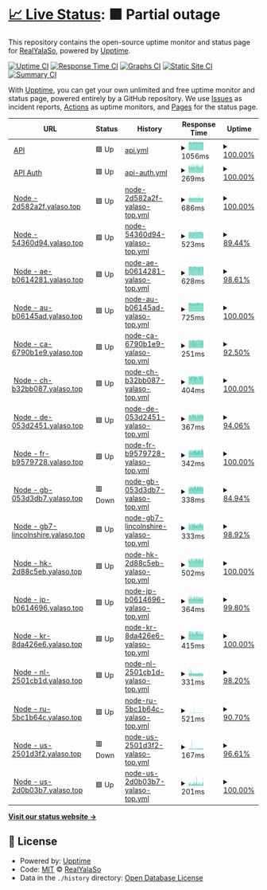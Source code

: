 # [📈 Live Status](https://status.yalaso.top): <!--live status--> **🟧 Partial outage**

This repository contains the open-source uptime monitor and status page for [RealYalaSo](https://status.yalaso.top), powered by [Upptime](https://github.com/upptime/upptime).

[![Uptime CI](https://github.com/RealYalaSo/status/workflows/Uptime%20CI/badge.svg)](https://github.com/RealYalaSo/status/actions?query=workflow%3A%22Uptime+CI%22)
[![Response Time CI](https://github.com/RealYalaSo/status/workflows/Response%20Time%20CI/badge.svg)](https://github.com/RealYalaSo/status/actions?query=workflow%3A%22Response+Time+CI%22)
[![Graphs CI](https://github.com/RealYalaSo/status/workflows/Graphs%20CI/badge.svg)](https://github.com/RealYalaSo/status/actions?query=workflow%3A%22Graphs+CI%22)
[![Static Site CI](https://github.com/RealYalaSo/status/workflows/Static%20Site%20CI/badge.svg)](https://github.com/RealYalaSo/status/actions?query=workflow%3A%22Static+Site+CI%22)
[![Summary CI](https://github.com/RealYalaSo/status/workflows/Summary%20CI/badge.svg)](https://github.com/RealYalaSo/status/actions?query=workflow%3A%22Summary+CI%22)

With [Upptime](https://upptime.js.org), you can get your own unlimited and free uptime monitor and status page, powered entirely by a GitHub repository. We use [Issues](https://github.com/RealYalaSo/status/issues) as incident reports, [Actions](https://github.com/RealYalaSo/status/actions) as uptime monitors, and [Pages](https://status.yalaso.top) for the status page.

<!--start: status pages-->
<!-- This summary is generated by Upptime (https://github.com/upptime/upptime) -->
<!-- Do not edit this manually, your changes will be overwritten -->
<!-- prettier-ignore -->
| URL | Status | History | Response Time | Uptime |
| --- | ------ | ------- | ------------- | ------ |
| <img alt="" src="https://icons.duckduckgo.com/ip3/api.yalaso.top.ico" height="13"> [API](https://api.yalaso.top/api/v1/ping) | 🟩 Up | [api.yml](https://github.com/superrr-vpn/status/commits/HEAD/history/api.yml) | <details><summary><img alt="Response time graph" src="./graphs/api/response-time-week.png" height="20"> 1056ms</summary><br><a href="https://status.yalaso.top/history/api"><img alt="Response time 1008" src="https://img.shields.io/endpoint?url=https%3A%2F%2Fraw.githubusercontent.com%2Fsuperrr-vpn%2Fstatus%2FHEAD%2Fapi%2Fapi%2Fresponse-time.json"></a><br><a href="https://status.yalaso.top/history/api"><img alt="24-hour response time 1033" src="https://img.shields.io/endpoint?url=https%3A%2F%2Fraw.githubusercontent.com%2Fsuperrr-vpn%2Fstatus%2FHEAD%2Fapi%2Fapi%2Fresponse-time-day.json"></a><br><a href="https://status.yalaso.top/history/api"><img alt="7-day response time 1056" src="https://img.shields.io/endpoint?url=https%3A%2F%2Fraw.githubusercontent.com%2Fsuperrr-vpn%2Fstatus%2FHEAD%2Fapi%2Fapi%2Fresponse-time-week.json"></a><br><a href="https://status.yalaso.top/history/api"><img alt="30-day response time 1047" src="https://img.shields.io/endpoint?url=https%3A%2F%2Fraw.githubusercontent.com%2Fsuperrr-vpn%2Fstatus%2FHEAD%2Fapi%2Fapi%2Fresponse-time-month.json"></a><br><a href="https://status.yalaso.top/history/api"><img alt="1-year response time 1008" src="https://img.shields.io/endpoint?url=https%3A%2F%2Fraw.githubusercontent.com%2Fsuperrr-vpn%2Fstatus%2FHEAD%2Fapi%2Fapi%2Fresponse-time-year.json"></a></details> | <details><summary><a href="https://status.yalaso.top/history/api">100.00%</a></summary><a href="https://status.yalaso.top/history/api"><img alt="All-time uptime 99.97%" src="https://img.shields.io/endpoint?url=https%3A%2F%2Fraw.githubusercontent.com%2Fsuperrr-vpn%2Fstatus%2FHEAD%2Fapi%2Fapi%2Fuptime.json"></a><br><a href="https://status.yalaso.top/history/api"><img alt="24-hour uptime 100.00%" src="https://img.shields.io/endpoint?url=https%3A%2F%2Fraw.githubusercontent.com%2Fsuperrr-vpn%2Fstatus%2FHEAD%2Fapi%2Fapi%2Fuptime-day.json"></a><br><a href="https://status.yalaso.top/history/api"><img alt="7-day uptime 100.00%" src="https://img.shields.io/endpoint?url=https%3A%2F%2Fraw.githubusercontent.com%2Fsuperrr-vpn%2Fstatus%2FHEAD%2Fapi%2Fapi%2Fuptime-week.json"></a><br><a href="https://status.yalaso.top/history/api"><img alt="30-day uptime 100.00%" src="https://img.shields.io/endpoint?url=https%3A%2F%2Fraw.githubusercontent.com%2Fsuperrr-vpn%2Fstatus%2FHEAD%2Fapi%2Fapi%2Fuptime-month.json"></a><br><a href="https://status.yalaso.top/history/api"><img alt="1-year uptime 99.97%" src="https://img.shields.io/endpoint?url=https%3A%2F%2Fraw.githubusercontent.com%2Fsuperrr-vpn%2Fstatus%2FHEAD%2Fapi%2Fapi%2Fuptime-year.json"></a></details>
| <img alt="" src="https://icons.duckduckgo.com/ip3/api.yalaso.top.ico" height="13"> [API Auth](https://api.yalaso.top/api/v1/host/auth) | 🟩 Up | [api-auth.yml](https://github.com/superrr-vpn/status/commits/HEAD/history/api-auth.yml) | <details><summary><img alt="Response time graph" src="./graphs/api-auth/response-time-week.png" height="20"> 269ms</summary><br><a href="https://status.yalaso.top/history/api-auth"><img alt="Response time 273" src="https://img.shields.io/endpoint?url=https%3A%2F%2Fraw.githubusercontent.com%2Fsuperrr-vpn%2Fstatus%2FHEAD%2Fapi%2Fapi-auth%2Fresponse-time.json"></a><br><a href="https://status.yalaso.top/history/api-auth"><img alt="24-hour response time 291" src="https://img.shields.io/endpoint?url=https%3A%2F%2Fraw.githubusercontent.com%2Fsuperrr-vpn%2Fstatus%2FHEAD%2Fapi%2Fapi-auth%2Fresponse-time-day.json"></a><br><a href="https://status.yalaso.top/history/api-auth"><img alt="7-day response time 269" src="https://img.shields.io/endpoint?url=https%3A%2F%2Fraw.githubusercontent.com%2Fsuperrr-vpn%2Fstatus%2FHEAD%2Fapi%2Fapi-auth%2Fresponse-time-week.json"></a><br><a href="https://status.yalaso.top/history/api-auth"><img alt="30-day response time 273" src="https://img.shields.io/endpoint?url=https%3A%2F%2Fraw.githubusercontent.com%2Fsuperrr-vpn%2Fstatus%2FHEAD%2Fapi%2Fapi-auth%2Fresponse-time-month.json"></a><br><a href="https://status.yalaso.top/history/api-auth"><img alt="1-year response time 273" src="https://img.shields.io/endpoint?url=https%3A%2F%2Fraw.githubusercontent.com%2Fsuperrr-vpn%2Fstatus%2FHEAD%2Fapi%2Fapi-auth%2Fresponse-time-year.json"></a></details> | <details><summary><a href="https://status.yalaso.top/history/api-auth">100.00%</a></summary><a href="https://status.yalaso.top/history/api-auth"><img alt="All-time uptime 100.00%" src="https://img.shields.io/endpoint?url=https%3A%2F%2Fraw.githubusercontent.com%2Fsuperrr-vpn%2Fstatus%2FHEAD%2Fapi%2Fapi-auth%2Fuptime.json"></a><br><a href="https://status.yalaso.top/history/api-auth"><img alt="24-hour uptime 100.00%" src="https://img.shields.io/endpoint?url=https%3A%2F%2Fraw.githubusercontent.com%2Fsuperrr-vpn%2Fstatus%2FHEAD%2Fapi%2Fapi-auth%2Fuptime-day.json"></a><br><a href="https://status.yalaso.top/history/api-auth"><img alt="7-day uptime 100.00%" src="https://img.shields.io/endpoint?url=https%3A%2F%2Fraw.githubusercontent.com%2Fsuperrr-vpn%2Fstatus%2FHEAD%2Fapi%2Fapi-auth%2Fuptime-week.json"></a><br><a href="https://status.yalaso.top/history/api-auth"><img alt="30-day uptime 100.00%" src="https://img.shields.io/endpoint?url=https%3A%2F%2Fraw.githubusercontent.com%2Fsuperrr-vpn%2Fstatus%2FHEAD%2Fapi%2Fapi-auth%2Fuptime-month.json"></a><br><a href="https://status.yalaso.top/history/api-auth"><img alt="1-year uptime 100.00%" src="https://img.shields.io/endpoint?url=https%3A%2F%2Fraw.githubusercontent.com%2Fsuperrr-vpn%2Fstatus%2FHEAD%2Fapi%2Fapi-auth%2Fuptime-year.json"></a></details>
| <img alt="" src="https://icons.duckduckgo.com/ip3/2d582a2f.yalaso.top.ico" height="13"> [Node - 2d582a2f.yalaso.top](http://2d582a2f.yalaso.top/api/v1/ping) | 🟩 Up | [node-2d582a2f-yalaso-top.yml](https://github.com/superrr-vpn/status/commits/HEAD/history/node-2d582a2f-yalaso-top.yml) | <details><summary><img alt="Response time graph" src="./graphs/node-2d582a2f-yalaso-top/response-time-week.png" height="20"> 686ms</summary><br><a href="https://status.yalaso.top/history/node-2d582a2f-yalaso-top"><img alt="Response time 563" src="https://img.shields.io/endpoint?url=https%3A%2F%2Fraw.githubusercontent.com%2Fsuperrr-vpn%2Fstatus%2FHEAD%2Fapi%2Fnode-2d582a2f-yalaso-top%2Fresponse-time.json"></a><br><a href="https://status.yalaso.top/history/node-2d582a2f-yalaso-top"><img alt="24-hour response time 658" src="https://img.shields.io/endpoint?url=https%3A%2F%2Fraw.githubusercontent.com%2Fsuperrr-vpn%2Fstatus%2FHEAD%2Fapi%2Fnode-2d582a2f-yalaso-top%2Fresponse-time-day.json"></a><br><a href="https://status.yalaso.top/history/node-2d582a2f-yalaso-top"><img alt="7-day response time 686" src="https://img.shields.io/endpoint?url=https%3A%2F%2Fraw.githubusercontent.com%2Fsuperrr-vpn%2Fstatus%2FHEAD%2Fapi%2Fnode-2d582a2f-yalaso-top%2Fresponse-time-week.json"></a><br><a href="https://status.yalaso.top/history/node-2d582a2f-yalaso-top"><img alt="30-day response time 631" src="https://img.shields.io/endpoint?url=https%3A%2F%2Fraw.githubusercontent.com%2Fsuperrr-vpn%2Fstatus%2FHEAD%2Fapi%2Fnode-2d582a2f-yalaso-top%2Fresponse-time-month.json"></a><br><a href="https://status.yalaso.top/history/node-2d582a2f-yalaso-top"><img alt="1-year response time 563" src="https://img.shields.io/endpoint?url=https%3A%2F%2Fraw.githubusercontent.com%2Fsuperrr-vpn%2Fstatus%2FHEAD%2Fapi%2Fnode-2d582a2f-yalaso-top%2Fresponse-time-year.json"></a></details> | <details><summary><a href="https://status.yalaso.top/history/node-2d582a2f-yalaso-top">100.00%</a></summary><a href="https://status.yalaso.top/history/node-2d582a2f-yalaso-top"><img alt="All-time uptime 98.98%" src="https://img.shields.io/endpoint?url=https%3A%2F%2Fraw.githubusercontent.com%2Fsuperrr-vpn%2Fstatus%2FHEAD%2Fapi%2Fnode-2d582a2f-yalaso-top%2Fuptime.json"></a><br><a href="https://status.yalaso.top/history/node-2d582a2f-yalaso-top"><img alt="24-hour uptime 100.00%" src="https://img.shields.io/endpoint?url=https%3A%2F%2Fraw.githubusercontent.com%2Fsuperrr-vpn%2Fstatus%2FHEAD%2Fapi%2Fnode-2d582a2f-yalaso-top%2Fuptime-day.json"></a><br><a href="https://status.yalaso.top/history/node-2d582a2f-yalaso-top"><img alt="7-day uptime 100.00%" src="https://img.shields.io/endpoint?url=https%3A%2F%2Fraw.githubusercontent.com%2Fsuperrr-vpn%2Fstatus%2FHEAD%2Fapi%2Fnode-2d582a2f-yalaso-top%2Fuptime-week.json"></a><br><a href="https://status.yalaso.top/history/node-2d582a2f-yalaso-top"><img alt="30-day uptime 100.00%" src="https://img.shields.io/endpoint?url=https%3A%2F%2Fraw.githubusercontent.com%2Fsuperrr-vpn%2Fstatus%2FHEAD%2Fapi%2Fnode-2d582a2f-yalaso-top%2Fuptime-month.json"></a><br><a href="https://status.yalaso.top/history/node-2d582a2f-yalaso-top"><img alt="1-year uptime 98.98%" src="https://img.shields.io/endpoint?url=https%3A%2F%2Fraw.githubusercontent.com%2Fsuperrr-vpn%2Fstatus%2FHEAD%2Fapi%2Fnode-2d582a2f-yalaso-top%2Fuptime-year.json"></a></details>
| <img alt="" src="https://icons.duckduckgo.com/ip3/54360d94.yalaso.top.ico" height="13"> [Node - 54360d94.yalaso.top](http://54360d94.yalaso.top/api/v1/ping) | 🟩 Up | [node-54360d94-yalaso-top.yml](https://github.com/superrr-vpn/status/commits/HEAD/history/node-54360d94-yalaso-top.yml) | <details><summary><img alt="Response time graph" src="./graphs/node-54360d94-yalaso-top/response-time-week.png" height="20"> 523ms</summary><br><a href="https://status.yalaso.top/history/node-54360d94-yalaso-top"><img alt="Response time 477" src="https://img.shields.io/endpoint?url=https%3A%2F%2Fraw.githubusercontent.com%2Fsuperrr-vpn%2Fstatus%2FHEAD%2Fapi%2Fnode-54360d94-yalaso-top%2Fresponse-time.json"></a><br><a href="https://status.yalaso.top/history/node-54360d94-yalaso-top"><img alt="24-hour response time 511" src="https://img.shields.io/endpoint?url=https%3A%2F%2Fraw.githubusercontent.com%2Fsuperrr-vpn%2Fstatus%2FHEAD%2Fapi%2Fnode-54360d94-yalaso-top%2Fresponse-time-day.json"></a><br><a href="https://status.yalaso.top/history/node-54360d94-yalaso-top"><img alt="7-day response time 523" src="https://img.shields.io/endpoint?url=https%3A%2F%2Fraw.githubusercontent.com%2Fsuperrr-vpn%2Fstatus%2FHEAD%2Fapi%2Fnode-54360d94-yalaso-top%2Fresponse-time-week.json"></a><br><a href="https://status.yalaso.top/history/node-54360d94-yalaso-top"><img alt="30-day response time 515" src="https://img.shields.io/endpoint?url=https%3A%2F%2Fraw.githubusercontent.com%2Fsuperrr-vpn%2Fstatus%2FHEAD%2Fapi%2Fnode-54360d94-yalaso-top%2Fresponse-time-month.json"></a><br><a href="https://status.yalaso.top/history/node-54360d94-yalaso-top"><img alt="1-year response time 477" src="https://img.shields.io/endpoint?url=https%3A%2F%2Fraw.githubusercontent.com%2Fsuperrr-vpn%2Fstatus%2FHEAD%2Fapi%2Fnode-54360d94-yalaso-top%2Fresponse-time-year.json"></a></details> | <details><summary><a href="https://status.yalaso.top/history/node-54360d94-yalaso-top">89.44%</a></summary><a href="https://status.yalaso.top/history/node-54360d94-yalaso-top"><img alt="All-time uptime 94.49%" src="https://img.shields.io/endpoint?url=https%3A%2F%2Fraw.githubusercontent.com%2Fsuperrr-vpn%2Fstatus%2FHEAD%2Fapi%2Fnode-54360d94-yalaso-top%2Fuptime.json"></a><br><a href="https://status.yalaso.top/history/node-54360d94-yalaso-top"><img alt="24-hour uptime 100.00%" src="https://img.shields.io/endpoint?url=https%3A%2F%2Fraw.githubusercontent.com%2Fsuperrr-vpn%2Fstatus%2FHEAD%2Fapi%2Fnode-54360d94-yalaso-top%2Fuptime-day.json"></a><br><a href="https://status.yalaso.top/history/node-54360d94-yalaso-top"><img alt="7-day uptime 89.44%" src="https://img.shields.io/endpoint?url=https%3A%2F%2Fraw.githubusercontent.com%2Fsuperrr-vpn%2Fstatus%2FHEAD%2Fapi%2Fnode-54360d94-yalaso-top%2Fuptime-week.json"></a><br><a href="https://status.yalaso.top/history/node-54360d94-yalaso-top"><img alt="30-day uptime 95.76%" src="https://img.shields.io/endpoint?url=https%3A%2F%2Fraw.githubusercontent.com%2Fsuperrr-vpn%2Fstatus%2FHEAD%2Fapi%2Fnode-54360d94-yalaso-top%2Fuptime-month.json"></a><br><a href="https://status.yalaso.top/history/node-54360d94-yalaso-top"><img alt="1-year uptime 94.49%" src="https://img.shields.io/endpoint?url=https%3A%2F%2Fraw.githubusercontent.com%2Fsuperrr-vpn%2Fstatus%2FHEAD%2Fapi%2Fnode-54360d94-yalaso-top%2Fuptime-year.json"></a></details>
| <img alt="" src="https://icons.duckduckgo.com/ip3/ae-b0614281.yalaso.top.ico" height="13"> [Node - ae-b0614281.yalaso.top](http://ae-b0614281.yalaso.top/api/v1/ping) | 🟩 Up | [node-ae-b0614281-yalaso-top.yml](https://github.com/superrr-vpn/status/commits/HEAD/history/node-ae-b0614281-yalaso-top.yml) | <details><summary><img alt="Response time graph" src="./graphs/node-ae-b0614281-yalaso-top/response-time-week.png" height="20"> 628ms</summary><br><a href="https://status.yalaso.top/history/node-ae-b0614281-yalaso-top"><img alt="Response time 554" src="https://img.shields.io/endpoint?url=https%3A%2F%2Fraw.githubusercontent.com%2Fsuperrr-vpn%2Fstatus%2FHEAD%2Fapi%2Fnode-ae-b0614281-yalaso-top%2Fresponse-time.json"></a><br><a href="https://status.yalaso.top/history/node-ae-b0614281-yalaso-top"><img alt="24-hour response time 625" src="https://img.shields.io/endpoint?url=https%3A%2F%2Fraw.githubusercontent.com%2Fsuperrr-vpn%2Fstatus%2FHEAD%2Fapi%2Fnode-ae-b0614281-yalaso-top%2Fresponse-time-day.json"></a><br><a href="https://status.yalaso.top/history/node-ae-b0614281-yalaso-top"><img alt="7-day response time 628" src="https://img.shields.io/endpoint?url=https%3A%2F%2Fraw.githubusercontent.com%2Fsuperrr-vpn%2Fstatus%2FHEAD%2Fapi%2Fnode-ae-b0614281-yalaso-top%2Fresponse-time-week.json"></a><br><a href="https://status.yalaso.top/history/node-ae-b0614281-yalaso-top"><img alt="30-day response time 567" src="https://img.shields.io/endpoint?url=https%3A%2F%2Fraw.githubusercontent.com%2Fsuperrr-vpn%2Fstatus%2FHEAD%2Fapi%2Fnode-ae-b0614281-yalaso-top%2Fresponse-time-month.json"></a><br><a href="https://status.yalaso.top/history/node-ae-b0614281-yalaso-top"><img alt="1-year response time 554" src="https://img.shields.io/endpoint?url=https%3A%2F%2Fraw.githubusercontent.com%2Fsuperrr-vpn%2Fstatus%2FHEAD%2Fapi%2Fnode-ae-b0614281-yalaso-top%2Fresponse-time-year.json"></a></details> | <details><summary><a href="https://status.yalaso.top/history/node-ae-b0614281-yalaso-top">98.61%</a></summary><a href="https://status.yalaso.top/history/node-ae-b0614281-yalaso-top"><img alt="All-time uptime 98.79%" src="https://img.shields.io/endpoint?url=https%3A%2F%2Fraw.githubusercontent.com%2Fsuperrr-vpn%2Fstatus%2FHEAD%2Fapi%2Fnode-ae-b0614281-yalaso-top%2Fuptime.json"></a><br><a href="https://status.yalaso.top/history/node-ae-b0614281-yalaso-top"><img alt="24-hour uptime 96.70%" src="https://img.shields.io/endpoint?url=https%3A%2F%2Fraw.githubusercontent.com%2Fsuperrr-vpn%2Fstatus%2FHEAD%2Fapi%2Fnode-ae-b0614281-yalaso-top%2Fuptime-day.json"></a><br><a href="https://status.yalaso.top/history/node-ae-b0614281-yalaso-top"><img alt="7-day uptime 98.61%" src="https://img.shields.io/endpoint?url=https%3A%2F%2Fraw.githubusercontent.com%2Fsuperrr-vpn%2Fstatus%2FHEAD%2Fapi%2Fnode-ae-b0614281-yalaso-top%2Fuptime-week.json"></a><br><a href="https://status.yalaso.top/history/node-ae-b0614281-yalaso-top"><img alt="30-day uptime 98.26%" src="https://img.shields.io/endpoint?url=https%3A%2F%2Fraw.githubusercontent.com%2Fsuperrr-vpn%2Fstatus%2FHEAD%2Fapi%2Fnode-ae-b0614281-yalaso-top%2Fuptime-month.json"></a><br><a href="https://status.yalaso.top/history/node-ae-b0614281-yalaso-top"><img alt="1-year uptime 98.79%" src="https://img.shields.io/endpoint?url=https%3A%2F%2Fraw.githubusercontent.com%2Fsuperrr-vpn%2Fstatus%2FHEAD%2Fapi%2Fnode-ae-b0614281-yalaso-top%2Fuptime-year.json"></a></details>
| <img alt="" src="https://icons.duckduckgo.com/ip3/au-b06145ad.yalaso.top.ico" height="13"> [Node - au-b06145ad.yalaso.top](http://au-b06145ad.yalaso.top/api/v1/ping) | 🟩 Up | [node-au-b06145ad-yalaso-top.yml](https://github.com/superrr-vpn/status/commits/HEAD/history/node-au-b06145ad-yalaso-top.yml) | <details><summary><img alt="Response time graph" src="./graphs/node-au-b06145ad-yalaso-top/response-time-week.png" height="20"> 725ms</summary><br><a href="https://status.yalaso.top/history/node-au-b06145ad-yalaso-top"><img alt="Response time 647" src="https://img.shields.io/endpoint?url=https%3A%2F%2Fraw.githubusercontent.com%2Fsuperrr-vpn%2Fstatus%2FHEAD%2Fapi%2Fnode-au-b06145ad-yalaso-top%2Fresponse-time.json"></a><br><a href="https://status.yalaso.top/history/node-au-b06145ad-yalaso-top"><img alt="24-hour response time 726" src="https://img.shields.io/endpoint?url=https%3A%2F%2Fraw.githubusercontent.com%2Fsuperrr-vpn%2Fstatus%2FHEAD%2Fapi%2Fnode-au-b06145ad-yalaso-top%2Fresponse-time-day.json"></a><br><a href="https://status.yalaso.top/history/node-au-b06145ad-yalaso-top"><img alt="7-day response time 725" src="https://img.shields.io/endpoint?url=https%3A%2F%2Fraw.githubusercontent.com%2Fsuperrr-vpn%2Fstatus%2FHEAD%2Fapi%2Fnode-au-b06145ad-yalaso-top%2Fresponse-time-week.json"></a><br><a href="https://status.yalaso.top/history/node-au-b06145ad-yalaso-top"><img alt="30-day response time 686" src="https://img.shields.io/endpoint?url=https%3A%2F%2Fraw.githubusercontent.com%2Fsuperrr-vpn%2Fstatus%2FHEAD%2Fapi%2Fnode-au-b06145ad-yalaso-top%2Fresponse-time-month.json"></a><br><a href="https://status.yalaso.top/history/node-au-b06145ad-yalaso-top"><img alt="1-year response time 647" src="https://img.shields.io/endpoint?url=https%3A%2F%2Fraw.githubusercontent.com%2Fsuperrr-vpn%2Fstatus%2FHEAD%2Fapi%2Fnode-au-b06145ad-yalaso-top%2Fresponse-time-year.json"></a></details> | <details><summary><a href="https://status.yalaso.top/history/node-au-b06145ad-yalaso-top">100.00%</a></summary><a href="https://status.yalaso.top/history/node-au-b06145ad-yalaso-top"><img alt="All-time uptime 99.60%" src="https://img.shields.io/endpoint?url=https%3A%2F%2Fraw.githubusercontent.com%2Fsuperrr-vpn%2Fstatus%2FHEAD%2Fapi%2Fnode-au-b06145ad-yalaso-top%2Fuptime.json"></a><br><a href="https://status.yalaso.top/history/node-au-b06145ad-yalaso-top"><img alt="24-hour uptime 100.00%" src="https://img.shields.io/endpoint?url=https%3A%2F%2Fraw.githubusercontent.com%2Fsuperrr-vpn%2Fstatus%2FHEAD%2Fapi%2Fnode-au-b06145ad-yalaso-top%2Fuptime-day.json"></a><br><a href="https://status.yalaso.top/history/node-au-b06145ad-yalaso-top"><img alt="7-day uptime 100.00%" src="https://img.shields.io/endpoint?url=https%3A%2F%2Fraw.githubusercontent.com%2Fsuperrr-vpn%2Fstatus%2FHEAD%2Fapi%2Fnode-au-b06145ad-yalaso-top%2Fuptime-week.json"></a><br><a href="https://status.yalaso.top/history/node-au-b06145ad-yalaso-top"><img alt="30-day uptime 100.00%" src="https://img.shields.io/endpoint?url=https%3A%2F%2Fraw.githubusercontent.com%2Fsuperrr-vpn%2Fstatus%2FHEAD%2Fapi%2Fnode-au-b06145ad-yalaso-top%2Fuptime-month.json"></a><br><a href="https://status.yalaso.top/history/node-au-b06145ad-yalaso-top"><img alt="1-year uptime 99.60%" src="https://img.shields.io/endpoint?url=https%3A%2F%2Fraw.githubusercontent.com%2Fsuperrr-vpn%2Fstatus%2FHEAD%2Fapi%2Fnode-au-b06145ad-yalaso-top%2Fuptime-year.json"></a></details>
| <img alt="" src="https://icons.duckduckgo.com/ip3/ca-6790b1e9.yalaso.top.ico" height="13"> [Node - ca-6790b1e9.yalaso.top](http://ca-6790b1e9.yalaso.top/api/v1/ping) | 🟩 Up | [node-ca-6790b1e9-yalaso-top.yml](https://github.com/superrr-vpn/status/commits/HEAD/history/node-ca-6790b1e9-yalaso-top.yml) | <details><summary><img alt="Response time graph" src="./graphs/node-ca-6790b1e9-yalaso-top/response-time-week.png" height="20"> 251ms</summary><br><a href="https://status.yalaso.top/history/node-ca-6790b1e9-yalaso-top"><img alt="Response time 194" src="https://img.shields.io/endpoint?url=https%3A%2F%2Fraw.githubusercontent.com%2Fsuperrr-vpn%2Fstatus%2FHEAD%2Fapi%2Fnode-ca-6790b1e9-yalaso-top%2Fresponse-time.json"></a><br><a href="https://status.yalaso.top/history/node-ca-6790b1e9-yalaso-top"><img alt="24-hour response time 240" src="https://img.shields.io/endpoint?url=https%3A%2F%2Fraw.githubusercontent.com%2Fsuperrr-vpn%2Fstatus%2FHEAD%2Fapi%2Fnode-ca-6790b1e9-yalaso-top%2Fresponse-time-day.json"></a><br><a href="https://status.yalaso.top/history/node-ca-6790b1e9-yalaso-top"><img alt="7-day response time 251" src="https://img.shields.io/endpoint?url=https%3A%2F%2Fraw.githubusercontent.com%2Fsuperrr-vpn%2Fstatus%2FHEAD%2Fapi%2Fnode-ca-6790b1e9-yalaso-top%2Fresponse-time-week.json"></a><br><a href="https://status.yalaso.top/history/node-ca-6790b1e9-yalaso-top"><img alt="30-day response time 206" src="https://img.shields.io/endpoint?url=https%3A%2F%2Fraw.githubusercontent.com%2Fsuperrr-vpn%2Fstatus%2FHEAD%2Fapi%2Fnode-ca-6790b1e9-yalaso-top%2Fresponse-time-month.json"></a><br><a href="https://status.yalaso.top/history/node-ca-6790b1e9-yalaso-top"><img alt="1-year response time 194" src="https://img.shields.io/endpoint?url=https%3A%2F%2Fraw.githubusercontent.com%2Fsuperrr-vpn%2Fstatus%2FHEAD%2Fapi%2Fnode-ca-6790b1e9-yalaso-top%2Fresponse-time-year.json"></a></details> | <details><summary><a href="https://status.yalaso.top/history/node-ca-6790b1e9-yalaso-top">92.50%</a></summary><a href="https://status.yalaso.top/history/node-ca-6790b1e9-yalaso-top"><img alt="All-time uptime 95.96%" src="https://img.shields.io/endpoint?url=https%3A%2F%2Fraw.githubusercontent.com%2Fsuperrr-vpn%2Fstatus%2FHEAD%2Fapi%2Fnode-ca-6790b1e9-yalaso-top%2Fuptime.json"></a><br><a href="https://status.yalaso.top/history/node-ca-6790b1e9-yalaso-top"><img alt="24-hour uptime 86.65%" src="https://img.shields.io/endpoint?url=https%3A%2F%2Fraw.githubusercontent.com%2Fsuperrr-vpn%2Fstatus%2FHEAD%2Fapi%2Fnode-ca-6790b1e9-yalaso-top%2Fuptime-day.json"></a><br><a href="https://status.yalaso.top/history/node-ca-6790b1e9-yalaso-top"><img alt="7-day uptime 92.50%" src="https://img.shields.io/endpoint?url=https%3A%2F%2Fraw.githubusercontent.com%2Fsuperrr-vpn%2Fstatus%2FHEAD%2Fapi%2Fnode-ca-6790b1e9-yalaso-top%2Fuptime-week.json"></a><br><a href="https://status.yalaso.top/history/node-ca-6790b1e9-yalaso-top"><img alt="30-day uptime 95.47%" src="https://img.shields.io/endpoint?url=https%3A%2F%2Fraw.githubusercontent.com%2Fsuperrr-vpn%2Fstatus%2FHEAD%2Fapi%2Fnode-ca-6790b1e9-yalaso-top%2Fuptime-month.json"></a><br><a href="https://status.yalaso.top/history/node-ca-6790b1e9-yalaso-top"><img alt="1-year uptime 95.96%" src="https://img.shields.io/endpoint?url=https%3A%2F%2Fraw.githubusercontent.com%2Fsuperrr-vpn%2Fstatus%2FHEAD%2Fapi%2Fnode-ca-6790b1e9-yalaso-top%2Fuptime-year.json"></a></details>
| <img alt="" src="https://icons.duckduckgo.com/ip3/ch-b32bb087.yalaso.top.ico" height="13"> [Node - ch-b32bb087.yalaso.top](http://ch-b32bb087.yalaso.top/api/v1/ping) | 🟩 Up | [node-ch-b32bb087-yalaso-top.yml](https://github.com/superrr-vpn/status/commits/HEAD/history/node-ch-b32bb087-yalaso-top.yml) | <details><summary><img alt="Response time graph" src="./graphs/node-ch-b32bb087-yalaso-top/response-time-week.png" height="20"> 404ms</summary><br><a href="https://status.yalaso.top/history/node-ch-b32bb087-yalaso-top"><img alt="Response time 404" src="https://img.shields.io/endpoint?url=https%3A%2F%2Fraw.githubusercontent.com%2Fsuperrr-vpn%2Fstatus%2FHEAD%2Fapi%2Fnode-ch-b32bb087-yalaso-top%2Fresponse-time.json"></a><br><a href="https://status.yalaso.top/history/node-ch-b32bb087-yalaso-top"><img alt="24-hour response time 391" src="https://img.shields.io/endpoint?url=https%3A%2F%2Fraw.githubusercontent.com%2Fsuperrr-vpn%2Fstatus%2FHEAD%2Fapi%2Fnode-ch-b32bb087-yalaso-top%2Fresponse-time-day.json"></a><br><a href="https://status.yalaso.top/history/node-ch-b32bb087-yalaso-top"><img alt="7-day response time 404" src="https://img.shields.io/endpoint?url=https%3A%2F%2Fraw.githubusercontent.com%2Fsuperrr-vpn%2Fstatus%2FHEAD%2Fapi%2Fnode-ch-b32bb087-yalaso-top%2Fresponse-time-week.json"></a><br><a href="https://status.yalaso.top/history/node-ch-b32bb087-yalaso-top"><img alt="30-day response time 404" src="https://img.shields.io/endpoint?url=https%3A%2F%2Fraw.githubusercontent.com%2Fsuperrr-vpn%2Fstatus%2FHEAD%2Fapi%2Fnode-ch-b32bb087-yalaso-top%2Fresponse-time-month.json"></a><br><a href="https://status.yalaso.top/history/node-ch-b32bb087-yalaso-top"><img alt="1-year response time 404" src="https://img.shields.io/endpoint?url=https%3A%2F%2Fraw.githubusercontent.com%2Fsuperrr-vpn%2Fstatus%2FHEAD%2Fapi%2Fnode-ch-b32bb087-yalaso-top%2Fresponse-time-year.json"></a></details> | <details><summary><a href="https://status.yalaso.top/history/node-ch-b32bb087-yalaso-top">100.00%</a></summary><a href="https://status.yalaso.top/history/node-ch-b32bb087-yalaso-top"><img alt="All-time uptime 100.00%" src="https://img.shields.io/endpoint?url=https%3A%2F%2Fraw.githubusercontent.com%2Fsuperrr-vpn%2Fstatus%2FHEAD%2Fapi%2Fnode-ch-b32bb087-yalaso-top%2Fuptime.json"></a><br><a href="https://status.yalaso.top/history/node-ch-b32bb087-yalaso-top"><img alt="24-hour uptime 100.00%" src="https://img.shields.io/endpoint?url=https%3A%2F%2Fraw.githubusercontent.com%2Fsuperrr-vpn%2Fstatus%2FHEAD%2Fapi%2Fnode-ch-b32bb087-yalaso-top%2Fuptime-day.json"></a><br><a href="https://status.yalaso.top/history/node-ch-b32bb087-yalaso-top"><img alt="7-day uptime 100.00%" src="https://img.shields.io/endpoint?url=https%3A%2F%2Fraw.githubusercontent.com%2Fsuperrr-vpn%2Fstatus%2FHEAD%2Fapi%2Fnode-ch-b32bb087-yalaso-top%2Fuptime-week.json"></a><br><a href="https://status.yalaso.top/history/node-ch-b32bb087-yalaso-top"><img alt="30-day uptime 100.00%" src="https://img.shields.io/endpoint?url=https%3A%2F%2Fraw.githubusercontent.com%2Fsuperrr-vpn%2Fstatus%2FHEAD%2Fapi%2Fnode-ch-b32bb087-yalaso-top%2Fuptime-month.json"></a><br><a href="https://status.yalaso.top/history/node-ch-b32bb087-yalaso-top"><img alt="1-year uptime 100.00%" src="https://img.shields.io/endpoint?url=https%3A%2F%2Fraw.githubusercontent.com%2Fsuperrr-vpn%2Fstatus%2FHEAD%2Fapi%2Fnode-ch-b32bb087-yalaso-top%2Fuptime-year.json"></a></details>
| <img alt="" src="https://icons.duckduckgo.com/ip3/de-053d2451.yalaso.top.ico" height="13"> [Node - de-053d2451.yalaso.top](http://de-053d2451.yalaso.top/api/v1/ping) | 🟩 Up | [node-de-053d2451-yalaso-top.yml](https://github.com/superrr-vpn/status/commits/HEAD/history/node-de-053d2451-yalaso-top.yml) | <details><summary><img alt="Response time graph" src="./graphs/node-de-053d2451-yalaso-top/response-time-week.png" height="20"> 367ms</summary><br><a href="https://status.yalaso.top/history/node-de-053d2451-yalaso-top"><img alt="Response time 318" src="https://img.shields.io/endpoint?url=https%3A%2F%2Fraw.githubusercontent.com%2Fsuperrr-vpn%2Fstatus%2FHEAD%2Fapi%2Fnode-de-053d2451-yalaso-top%2Fresponse-time.json"></a><br><a href="https://status.yalaso.top/history/node-de-053d2451-yalaso-top"><img alt="24-hour response time 352" src="https://img.shields.io/endpoint?url=https%3A%2F%2Fraw.githubusercontent.com%2Fsuperrr-vpn%2Fstatus%2FHEAD%2Fapi%2Fnode-de-053d2451-yalaso-top%2Fresponse-time-day.json"></a><br><a href="https://status.yalaso.top/history/node-de-053d2451-yalaso-top"><img alt="7-day response time 367" src="https://img.shields.io/endpoint?url=https%3A%2F%2Fraw.githubusercontent.com%2Fsuperrr-vpn%2Fstatus%2FHEAD%2Fapi%2Fnode-de-053d2451-yalaso-top%2Fresponse-time-week.json"></a><br><a href="https://status.yalaso.top/history/node-de-053d2451-yalaso-top"><img alt="30-day response time 327" src="https://img.shields.io/endpoint?url=https%3A%2F%2Fraw.githubusercontent.com%2Fsuperrr-vpn%2Fstatus%2FHEAD%2Fapi%2Fnode-de-053d2451-yalaso-top%2Fresponse-time-month.json"></a><br><a href="https://status.yalaso.top/history/node-de-053d2451-yalaso-top"><img alt="1-year response time 318" src="https://img.shields.io/endpoint?url=https%3A%2F%2Fraw.githubusercontent.com%2Fsuperrr-vpn%2Fstatus%2FHEAD%2Fapi%2Fnode-de-053d2451-yalaso-top%2Fresponse-time-year.json"></a></details> | <details><summary><a href="https://status.yalaso.top/history/node-de-053d2451-yalaso-top">94.06%</a></summary><a href="https://status.yalaso.top/history/node-de-053d2451-yalaso-top"><img alt="All-time uptime 94.06%" src="https://img.shields.io/endpoint?url=https%3A%2F%2Fraw.githubusercontent.com%2Fsuperrr-vpn%2Fstatus%2FHEAD%2Fapi%2Fnode-de-053d2451-yalaso-top%2Fuptime.json"></a><br><a href="https://status.yalaso.top/history/node-de-053d2451-yalaso-top"><img alt="24-hour uptime 98.03%" src="https://img.shields.io/endpoint?url=https%3A%2F%2Fraw.githubusercontent.com%2Fsuperrr-vpn%2Fstatus%2FHEAD%2Fapi%2Fnode-de-053d2451-yalaso-top%2Fuptime-day.json"></a><br><a href="https://status.yalaso.top/history/node-de-053d2451-yalaso-top"><img alt="7-day uptime 94.06%" src="https://img.shields.io/endpoint?url=https%3A%2F%2Fraw.githubusercontent.com%2Fsuperrr-vpn%2Fstatus%2FHEAD%2Fapi%2Fnode-de-053d2451-yalaso-top%2Fuptime-week.json"></a><br><a href="https://status.yalaso.top/history/node-de-053d2451-yalaso-top"><img alt="30-day uptime 92.65%" src="https://img.shields.io/endpoint?url=https%3A%2F%2Fraw.githubusercontent.com%2Fsuperrr-vpn%2Fstatus%2FHEAD%2Fapi%2Fnode-de-053d2451-yalaso-top%2Fuptime-month.json"></a><br><a href="https://status.yalaso.top/history/node-de-053d2451-yalaso-top"><img alt="1-year uptime 94.06%" src="https://img.shields.io/endpoint?url=https%3A%2F%2Fraw.githubusercontent.com%2Fsuperrr-vpn%2Fstatus%2FHEAD%2Fapi%2Fnode-de-053d2451-yalaso-top%2Fuptime-year.json"></a></details>
| <img alt="" src="https://icons.duckduckgo.com/ip3/fr-b9579728.yalaso.top.ico" height="13"> [Node - fr-b9579728.yalaso.top](http://fr-b9579728.yalaso.top/api/v1/ping) | 🟩 Up | [node-fr-b9579728-yalaso-top.yml](https://github.com/superrr-vpn/status/commits/HEAD/history/node-fr-b9579728-yalaso-top.yml) | <details><summary><img alt="Response time graph" src="./graphs/node-fr-b9579728-yalaso-top/response-time-week.png" height="20"> 342ms</summary><br><a href="https://status.yalaso.top/history/node-fr-b9579728-yalaso-top"><img alt="Response time 337" src="https://img.shields.io/endpoint?url=https%3A%2F%2Fraw.githubusercontent.com%2Fsuperrr-vpn%2Fstatus%2FHEAD%2Fapi%2Fnode-fr-b9579728-yalaso-top%2Fresponse-time.json"></a><br><a href="https://status.yalaso.top/history/node-fr-b9579728-yalaso-top"><img alt="24-hour response time 370" src="https://img.shields.io/endpoint?url=https%3A%2F%2Fraw.githubusercontent.com%2Fsuperrr-vpn%2Fstatus%2FHEAD%2Fapi%2Fnode-fr-b9579728-yalaso-top%2Fresponse-time-day.json"></a><br><a href="https://status.yalaso.top/history/node-fr-b9579728-yalaso-top"><img alt="7-day response time 342" src="https://img.shields.io/endpoint?url=https%3A%2F%2Fraw.githubusercontent.com%2Fsuperrr-vpn%2Fstatus%2FHEAD%2Fapi%2Fnode-fr-b9579728-yalaso-top%2Fresponse-time-week.json"></a><br><a href="https://status.yalaso.top/history/node-fr-b9579728-yalaso-top"><img alt="30-day response time 337" src="https://img.shields.io/endpoint?url=https%3A%2F%2Fraw.githubusercontent.com%2Fsuperrr-vpn%2Fstatus%2FHEAD%2Fapi%2Fnode-fr-b9579728-yalaso-top%2Fresponse-time-month.json"></a><br><a href="https://status.yalaso.top/history/node-fr-b9579728-yalaso-top"><img alt="1-year response time 337" src="https://img.shields.io/endpoint?url=https%3A%2F%2Fraw.githubusercontent.com%2Fsuperrr-vpn%2Fstatus%2FHEAD%2Fapi%2Fnode-fr-b9579728-yalaso-top%2Fresponse-time-year.json"></a></details> | <details><summary><a href="https://status.yalaso.top/history/node-fr-b9579728-yalaso-top">100.00%</a></summary><a href="https://status.yalaso.top/history/node-fr-b9579728-yalaso-top"><img alt="All-time uptime 99.86%" src="https://img.shields.io/endpoint?url=https%3A%2F%2Fraw.githubusercontent.com%2Fsuperrr-vpn%2Fstatus%2FHEAD%2Fapi%2Fnode-fr-b9579728-yalaso-top%2Fuptime.json"></a><br><a href="https://status.yalaso.top/history/node-fr-b9579728-yalaso-top"><img alt="24-hour uptime 100.00%" src="https://img.shields.io/endpoint?url=https%3A%2F%2Fraw.githubusercontent.com%2Fsuperrr-vpn%2Fstatus%2FHEAD%2Fapi%2Fnode-fr-b9579728-yalaso-top%2Fuptime-day.json"></a><br><a href="https://status.yalaso.top/history/node-fr-b9579728-yalaso-top"><img alt="7-day uptime 100.00%" src="https://img.shields.io/endpoint?url=https%3A%2F%2Fraw.githubusercontent.com%2Fsuperrr-vpn%2Fstatus%2FHEAD%2Fapi%2Fnode-fr-b9579728-yalaso-top%2Fuptime-week.json"></a><br><a href="https://status.yalaso.top/history/node-fr-b9579728-yalaso-top"><img alt="30-day uptime 99.86%" src="https://img.shields.io/endpoint?url=https%3A%2F%2Fraw.githubusercontent.com%2Fsuperrr-vpn%2Fstatus%2FHEAD%2Fapi%2Fnode-fr-b9579728-yalaso-top%2Fuptime-month.json"></a><br><a href="https://status.yalaso.top/history/node-fr-b9579728-yalaso-top"><img alt="1-year uptime 99.86%" src="https://img.shields.io/endpoint?url=https%3A%2F%2Fraw.githubusercontent.com%2Fsuperrr-vpn%2Fstatus%2FHEAD%2Fapi%2Fnode-fr-b9579728-yalaso-top%2Fuptime-year.json"></a></details>
| <img alt="" src="https://icons.duckduckgo.com/ip3/gb-053d3db7.yalaso.top.ico" height="13"> [Node - gb-053d3db7.yalaso.top](http://gb-053d3db7.yalaso.top/api/v1/ping) | 🟥 Down | [node-gb-053d3db7-yalaso-top.yml](https://github.com/superrr-vpn/status/commits/HEAD/history/node-gb-053d3db7-yalaso-top.yml) | <details><summary><img alt="Response time graph" src="./graphs/node-gb-053d3db7-yalaso-top/response-time-week.png" height="20"> 338ms</summary><br><a href="https://status.yalaso.top/history/node-gb-053d3db7-yalaso-top"><img alt="Response time 300" src="https://img.shields.io/endpoint?url=https%3A%2F%2Fraw.githubusercontent.com%2Fsuperrr-vpn%2Fstatus%2FHEAD%2Fapi%2Fnode-gb-053d3db7-yalaso-top%2Fresponse-time.json"></a><br><a href="https://status.yalaso.top/history/node-gb-053d3db7-yalaso-top"><img alt="24-hour response time 334" src="https://img.shields.io/endpoint?url=https%3A%2F%2Fraw.githubusercontent.com%2Fsuperrr-vpn%2Fstatus%2FHEAD%2Fapi%2Fnode-gb-053d3db7-yalaso-top%2Fresponse-time-day.json"></a><br><a href="https://status.yalaso.top/history/node-gb-053d3db7-yalaso-top"><img alt="7-day response time 338" src="https://img.shields.io/endpoint?url=https%3A%2F%2Fraw.githubusercontent.com%2Fsuperrr-vpn%2Fstatus%2FHEAD%2Fapi%2Fnode-gb-053d3db7-yalaso-top%2Fresponse-time-week.json"></a><br><a href="https://status.yalaso.top/history/node-gb-053d3db7-yalaso-top"><img alt="30-day response time 300" src="https://img.shields.io/endpoint?url=https%3A%2F%2Fraw.githubusercontent.com%2Fsuperrr-vpn%2Fstatus%2FHEAD%2Fapi%2Fnode-gb-053d3db7-yalaso-top%2Fresponse-time-month.json"></a><br><a href="https://status.yalaso.top/history/node-gb-053d3db7-yalaso-top"><img alt="1-year response time 300" src="https://img.shields.io/endpoint?url=https%3A%2F%2Fraw.githubusercontent.com%2Fsuperrr-vpn%2Fstatus%2FHEAD%2Fapi%2Fnode-gb-053d3db7-yalaso-top%2Fresponse-time-year.json"></a></details> | <details><summary><a href="https://status.yalaso.top/history/node-gb-053d3db7-yalaso-top">84.94%</a></summary><a href="https://status.yalaso.top/history/node-gb-053d3db7-yalaso-top"><img alt="All-time uptime 93.66%" src="https://img.shields.io/endpoint?url=https%3A%2F%2Fraw.githubusercontent.com%2Fsuperrr-vpn%2Fstatus%2FHEAD%2Fapi%2Fnode-gb-053d3db7-yalaso-top%2Fuptime.json"></a><br><a href="https://status.yalaso.top/history/node-gb-053d3db7-yalaso-top"><img alt="24-hour uptime 66.69%" src="https://img.shields.io/endpoint?url=https%3A%2F%2Fraw.githubusercontent.com%2Fsuperrr-vpn%2Fstatus%2FHEAD%2Fapi%2Fnode-gb-053d3db7-yalaso-top%2Fuptime-day.json"></a><br><a href="https://status.yalaso.top/history/node-gb-053d3db7-yalaso-top"><img alt="7-day uptime 84.94%" src="https://img.shields.io/endpoint?url=https%3A%2F%2Fraw.githubusercontent.com%2Fsuperrr-vpn%2Fstatus%2FHEAD%2Fapi%2Fnode-gb-053d3db7-yalaso-top%2Fuptime-week.json"></a><br><a href="https://status.yalaso.top/history/node-gb-053d3db7-yalaso-top"><img alt="30-day uptime 93.66%" src="https://img.shields.io/endpoint?url=https%3A%2F%2Fraw.githubusercontent.com%2Fsuperrr-vpn%2Fstatus%2FHEAD%2Fapi%2Fnode-gb-053d3db7-yalaso-top%2Fuptime-month.json"></a><br><a href="https://status.yalaso.top/history/node-gb-053d3db7-yalaso-top"><img alt="1-year uptime 93.66%" src="https://img.shields.io/endpoint?url=https%3A%2F%2Fraw.githubusercontent.com%2Fsuperrr-vpn%2Fstatus%2FHEAD%2Fapi%2Fnode-gb-053d3db7-yalaso-top%2Fuptime-year.json"></a></details>
| <img alt="" src="https://icons.duckduckgo.com/ip3/gb7-lincolnshire.yalaso.top.ico" height="13"> [Node - gb7-lincolnshire.yalaso.top](http://gb7-lincolnshire.yalaso.top/api/v1/ping) | 🟩 Up | [node-gb7-lincolnshire-yalaso-top.yml](https://github.com/superrr-vpn/status/commits/HEAD/history/node-gb7-lincolnshire-yalaso-top.yml) | <details><summary><img alt="Response time graph" src="./graphs/node-gb7-lincolnshire-yalaso-top/response-time-week.png" height="20"> 333ms</summary><br><a href="https://status.yalaso.top/history/node-gb7-lincolnshire-yalaso-top"><img alt="Response time 414" src="https://img.shields.io/endpoint?url=https%3A%2F%2Fraw.githubusercontent.com%2Fsuperrr-vpn%2Fstatus%2FHEAD%2Fapi%2Fnode-gb7-lincolnshire-yalaso-top%2Fresponse-time.json"></a><br><a href="https://status.yalaso.top/history/node-gb7-lincolnshire-yalaso-top"><img alt="24-hour response time 310" src="https://img.shields.io/endpoint?url=https%3A%2F%2Fraw.githubusercontent.com%2Fsuperrr-vpn%2Fstatus%2FHEAD%2Fapi%2Fnode-gb7-lincolnshire-yalaso-top%2Fresponse-time-day.json"></a><br><a href="https://status.yalaso.top/history/node-gb7-lincolnshire-yalaso-top"><img alt="7-day response time 333" src="https://img.shields.io/endpoint?url=https%3A%2F%2Fraw.githubusercontent.com%2Fsuperrr-vpn%2Fstatus%2FHEAD%2Fapi%2Fnode-gb7-lincolnshire-yalaso-top%2Fresponse-time-week.json"></a><br><a href="https://status.yalaso.top/history/node-gb7-lincolnshire-yalaso-top"><img alt="30-day response time 415" src="https://img.shields.io/endpoint?url=https%3A%2F%2Fraw.githubusercontent.com%2Fsuperrr-vpn%2Fstatus%2FHEAD%2Fapi%2Fnode-gb7-lincolnshire-yalaso-top%2Fresponse-time-month.json"></a><br><a href="https://status.yalaso.top/history/node-gb7-lincolnshire-yalaso-top"><img alt="1-year response time 414" src="https://img.shields.io/endpoint?url=https%3A%2F%2Fraw.githubusercontent.com%2Fsuperrr-vpn%2Fstatus%2FHEAD%2Fapi%2Fnode-gb7-lincolnshire-yalaso-top%2Fresponse-time-year.json"></a></details> | <details><summary><a href="https://status.yalaso.top/history/node-gb7-lincolnshire-yalaso-top">98.92%</a></summary><a href="https://status.yalaso.top/history/node-gb7-lincolnshire-yalaso-top"><img alt="All-time uptime 95.85%" src="https://img.shields.io/endpoint?url=https%3A%2F%2Fraw.githubusercontent.com%2Fsuperrr-vpn%2Fstatus%2FHEAD%2Fapi%2Fnode-gb7-lincolnshire-yalaso-top%2Fuptime.json"></a><br><a href="https://status.yalaso.top/history/node-gb7-lincolnshire-yalaso-top"><img alt="24-hour uptime 100.00%" src="https://img.shields.io/endpoint?url=https%3A%2F%2Fraw.githubusercontent.com%2Fsuperrr-vpn%2Fstatus%2FHEAD%2Fapi%2Fnode-gb7-lincolnshire-yalaso-top%2Fuptime-day.json"></a><br><a href="https://status.yalaso.top/history/node-gb7-lincolnshire-yalaso-top"><img alt="7-day uptime 98.92%" src="https://img.shields.io/endpoint?url=https%3A%2F%2Fraw.githubusercontent.com%2Fsuperrr-vpn%2Fstatus%2FHEAD%2Fapi%2Fnode-gb7-lincolnshire-yalaso-top%2Fuptime-week.json"></a><br><a href="https://status.yalaso.top/history/node-gb7-lincolnshire-yalaso-top"><img alt="30-day uptime 94.49%" src="https://img.shields.io/endpoint?url=https%3A%2F%2Fraw.githubusercontent.com%2Fsuperrr-vpn%2Fstatus%2FHEAD%2Fapi%2Fnode-gb7-lincolnshire-yalaso-top%2Fuptime-month.json"></a><br><a href="https://status.yalaso.top/history/node-gb7-lincolnshire-yalaso-top"><img alt="1-year uptime 95.85%" src="https://img.shields.io/endpoint?url=https%3A%2F%2Fraw.githubusercontent.com%2Fsuperrr-vpn%2Fstatus%2FHEAD%2Fapi%2Fnode-gb7-lincolnshire-yalaso-top%2Fuptime-year.json"></a></details>
| <img alt="" src="https://icons.duckduckgo.com/ip3/hk-2d88c5eb.yalaso.top.ico" height="13"> [Node - hk-2d88c5eb.yalaso.top](http://hk-2d88c5eb.yalaso.top/api/v1/ping) | 🟩 Up | [node-hk-2d88c5eb-yalaso-top.yml](https://github.com/superrr-vpn/status/commits/HEAD/history/node-hk-2d88c5eb-yalaso-top.yml) | <details><summary><img alt="Response time graph" src="./graphs/node-hk-2d88c5eb-yalaso-top/response-time-week.png" height="20"> 502ms</summary><br><a href="https://status.yalaso.top/history/node-hk-2d88c5eb-yalaso-top"><img alt="Response time 498" src="https://img.shields.io/endpoint?url=https%3A%2F%2Fraw.githubusercontent.com%2Fsuperrr-vpn%2Fstatus%2FHEAD%2Fapi%2Fnode-hk-2d88c5eb-yalaso-top%2Fresponse-time.json"></a><br><a href="https://status.yalaso.top/history/node-hk-2d88c5eb-yalaso-top"><img alt="24-hour response time 494" src="https://img.shields.io/endpoint?url=https%3A%2F%2Fraw.githubusercontent.com%2Fsuperrr-vpn%2Fstatus%2FHEAD%2Fapi%2Fnode-hk-2d88c5eb-yalaso-top%2Fresponse-time-day.json"></a><br><a href="https://status.yalaso.top/history/node-hk-2d88c5eb-yalaso-top"><img alt="7-day response time 502" src="https://img.shields.io/endpoint?url=https%3A%2F%2Fraw.githubusercontent.com%2Fsuperrr-vpn%2Fstatus%2FHEAD%2Fapi%2Fnode-hk-2d88c5eb-yalaso-top%2Fresponse-time-week.json"></a><br><a href="https://status.yalaso.top/history/node-hk-2d88c5eb-yalaso-top"><img alt="30-day response time 531" src="https://img.shields.io/endpoint?url=https%3A%2F%2Fraw.githubusercontent.com%2Fsuperrr-vpn%2Fstatus%2FHEAD%2Fapi%2Fnode-hk-2d88c5eb-yalaso-top%2Fresponse-time-month.json"></a><br><a href="https://status.yalaso.top/history/node-hk-2d88c5eb-yalaso-top"><img alt="1-year response time 498" src="https://img.shields.io/endpoint?url=https%3A%2F%2Fraw.githubusercontent.com%2Fsuperrr-vpn%2Fstatus%2FHEAD%2Fapi%2Fnode-hk-2d88c5eb-yalaso-top%2Fresponse-time-year.json"></a></details> | <details><summary><a href="https://status.yalaso.top/history/node-hk-2d88c5eb-yalaso-top">100.00%</a></summary><a href="https://status.yalaso.top/history/node-hk-2d88c5eb-yalaso-top"><img alt="All-time uptime 99.28%" src="https://img.shields.io/endpoint?url=https%3A%2F%2Fraw.githubusercontent.com%2Fsuperrr-vpn%2Fstatus%2FHEAD%2Fapi%2Fnode-hk-2d88c5eb-yalaso-top%2Fuptime.json"></a><br><a href="https://status.yalaso.top/history/node-hk-2d88c5eb-yalaso-top"><img alt="24-hour uptime 100.00%" src="https://img.shields.io/endpoint?url=https%3A%2F%2Fraw.githubusercontent.com%2Fsuperrr-vpn%2Fstatus%2FHEAD%2Fapi%2Fnode-hk-2d88c5eb-yalaso-top%2Fuptime-day.json"></a><br><a href="https://status.yalaso.top/history/node-hk-2d88c5eb-yalaso-top"><img alt="7-day uptime 100.00%" src="https://img.shields.io/endpoint?url=https%3A%2F%2Fraw.githubusercontent.com%2Fsuperrr-vpn%2Fstatus%2FHEAD%2Fapi%2Fnode-hk-2d88c5eb-yalaso-top%2Fuptime-week.json"></a><br><a href="https://status.yalaso.top/history/node-hk-2d88c5eb-yalaso-top"><img alt="30-day uptime 100.00%" src="https://img.shields.io/endpoint?url=https%3A%2F%2Fraw.githubusercontent.com%2Fsuperrr-vpn%2Fstatus%2FHEAD%2Fapi%2Fnode-hk-2d88c5eb-yalaso-top%2Fuptime-month.json"></a><br><a href="https://status.yalaso.top/history/node-hk-2d88c5eb-yalaso-top"><img alt="1-year uptime 99.28%" src="https://img.shields.io/endpoint?url=https%3A%2F%2Fraw.githubusercontent.com%2Fsuperrr-vpn%2Fstatus%2FHEAD%2Fapi%2Fnode-hk-2d88c5eb-yalaso-top%2Fuptime-year.json"></a></details>
| <img alt="" src="https://icons.duckduckgo.com/ip3/jp-b0614696.yalaso.top.ico" height="13"> [Node - jp-b0614696.yalaso.top](http://jp-b0614696.yalaso.top/api/v1/ping) | 🟩 Up | [node-jp-b0614696-yalaso-top.yml](https://github.com/superrr-vpn/status/commits/HEAD/history/node-jp-b0614696-yalaso-top.yml) | <details><summary><img alt="Response time graph" src="./graphs/node-jp-b0614696-yalaso-top/response-time-week.png" height="20"> 364ms</summary><br><a href="https://status.yalaso.top/history/node-jp-b0614696-yalaso-top"><img alt="Response time 352" src="https://img.shields.io/endpoint?url=https%3A%2F%2Fraw.githubusercontent.com%2Fsuperrr-vpn%2Fstatus%2FHEAD%2Fapi%2Fnode-jp-b0614696-yalaso-top%2Fresponse-time.json"></a><br><a href="https://status.yalaso.top/history/node-jp-b0614696-yalaso-top"><img alt="24-hour response time 377" src="https://img.shields.io/endpoint?url=https%3A%2F%2Fraw.githubusercontent.com%2Fsuperrr-vpn%2Fstatus%2FHEAD%2Fapi%2Fnode-jp-b0614696-yalaso-top%2Fresponse-time-day.json"></a><br><a href="https://status.yalaso.top/history/node-jp-b0614696-yalaso-top"><img alt="7-day response time 364" src="https://img.shields.io/endpoint?url=https%3A%2F%2Fraw.githubusercontent.com%2Fsuperrr-vpn%2Fstatus%2FHEAD%2Fapi%2Fnode-jp-b0614696-yalaso-top%2Fresponse-time-week.json"></a><br><a href="https://status.yalaso.top/history/node-jp-b0614696-yalaso-top"><img alt="30-day response time 352" src="https://img.shields.io/endpoint?url=https%3A%2F%2Fraw.githubusercontent.com%2Fsuperrr-vpn%2Fstatus%2FHEAD%2Fapi%2Fnode-jp-b0614696-yalaso-top%2Fresponse-time-month.json"></a><br><a href="https://status.yalaso.top/history/node-jp-b0614696-yalaso-top"><img alt="1-year response time 352" src="https://img.shields.io/endpoint?url=https%3A%2F%2Fraw.githubusercontent.com%2Fsuperrr-vpn%2Fstatus%2FHEAD%2Fapi%2Fnode-jp-b0614696-yalaso-top%2Fresponse-time-year.json"></a></details> | <details><summary><a href="https://status.yalaso.top/history/node-jp-b0614696-yalaso-top">99.80%</a></summary><a href="https://status.yalaso.top/history/node-jp-b0614696-yalaso-top"><img alt="All-time uptime 97.36%" src="https://img.shields.io/endpoint?url=https%3A%2F%2Fraw.githubusercontent.com%2Fsuperrr-vpn%2Fstatus%2FHEAD%2Fapi%2Fnode-jp-b0614696-yalaso-top%2Fuptime.json"></a><br><a href="https://status.yalaso.top/history/node-jp-b0614696-yalaso-top"><img alt="24-hour uptime 100.00%" src="https://img.shields.io/endpoint?url=https%3A%2F%2Fraw.githubusercontent.com%2Fsuperrr-vpn%2Fstatus%2FHEAD%2Fapi%2Fnode-jp-b0614696-yalaso-top%2Fuptime-day.json"></a><br><a href="https://status.yalaso.top/history/node-jp-b0614696-yalaso-top"><img alt="7-day uptime 99.80%" src="https://img.shields.io/endpoint?url=https%3A%2F%2Fraw.githubusercontent.com%2Fsuperrr-vpn%2Fstatus%2FHEAD%2Fapi%2Fnode-jp-b0614696-yalaso-top%2Fuptime-week.json"></a><br><a href="https://status.yalaso.top/history/node-jp-b0614696-yalaso-top"><img alt="30-day uptime 97.36%" src="https://img.shields.io/endpoint?url=https%3A%2F%2Fraw.githubusercontent.com%2Fsuperrr-vpn%2Fstatus%2FHEAD%2Fapi%2Fnode-jp-b0614696-yalaso-top%2Fuptime-month.json"></a><br><a href="https://status.yalaso.top/history/node-jp-b0614696-yalaso-top"><img alt="1-year uptime 97.36%" src="https://img.shields.io/endpoint?url=https%3A%2F%2Fraw.githubusercontent.com%2Fsuperrr-vpn%2Fstatus%2FHEAD%2Fapi%2Fnode-jp-b0614696-yalaso-top%2Fuptime-year.json"></a></details>
| <img alt="" src="https://icons.duckduckgo.com/ip3/kr-8da426e6.yalaso.top.ico" height="13"> [Node - kr-8da426e6.yalaso.top](http://kr-8da426e6.yalaso.top/api/v1/ping) | 🟩 Up | [node-kr-8da426e6-yalaso-top.yml](https://github.com/superrr-vpn/status/commits/HEAD/history/node-kr-8da426e6-yalaso-top.yml) | <details><summary><img alt="Response time graph" src="./graphs/node-kr-8da426e6-yalaso-top/response-time-week.png" height="20"> 415ms</summary><br><a href="https://status.yalaso.top/history/node-kr-8da426e6-yalaso-top"><img alt="Response time 412" src="https://img.shields.io/endpoint?url=https%3A%2F%2Fraw.githubusercontent.com%2Fsuperrr-vpn%2Fstatus%2FHEAD%2Fapi%2Fnode-kr-8da426e6-yalaso-top%2Fresponse-time.json"></a><br><a href="https://status.yalaso.top/history/node-kr-8da426e6-yalaso-top"><img alt="24-hour response time 396" src="https://img.shields.io/endpoint?url=https%3A%2F%2Fraw.githubusercontent.com%2Fsuperrr-vpn%2Fstatus%2FHEAD%2Fapi%2Fnode-kr-8da426e6-yalaso-top%2Fresponse-time-day.json"></a><br><a href="https://status.yalaso.top/history/node-kr-8da426e6-yalaso-top"><img alt="7-day response time 415" src="https://img.shields.io/endpoint?url=https%3A%2F%2Fraw.githubusercontent.com%2Fsuperrr-vpn%2Fstatus%2FHEAD%2Fapi%2Fnode-kr-8da426e6-yalaso-top%2Fresponse-time-week.json"></a><br><a href="https://status.yalaso.top/history/node-kr-8da426e6-yalaso-top"><img alt="30-day response time 412" src="https://img.shields.io/endpoint?url=https%3A%2F%2Fraw.githubusercontent.com%2Fsuperrr-vpn%2Fstatus%2FHEAD%2Fapi%2Fnode-kr-8da426e6-yalaso-top%2Fresponse-time-month.json"></a><br><a href="https://status.yalaso.top/history/node-kr-8da426e6-yalaso-top"><img alt="1-year response time 412" src="https://img.shields.io/endpoint?url=https%3A%2F%2Fraw.githubusercontent.com%2Fsuperrr-vpn%2Fstatus%2FHEAD%2Fapi%2Fnode-kr-8da426e6-yalaso-top%2Fresponse-time-year.json"></a></details> | <details><summary><a href="https://status.yalaso.top/history/node-kr-8da426e6-yalaso-top">100.00%</a></summary><a href="https://status.yalaso.top/history/node-kr-8da426e6-yalaso-top"><img alt="All-time uptime 100.00%" src="https://img.shields.io/endpoint?url=https%3A%2F%2Fraw.githubusercontent.com%2Fsuperrr-vpn%2Fstatus%2FHEAD%2Fapi%2Fnode-kr-8da426e6-yalaso-top%2Fuptime.json"></a><br><a href="https://status.yalaso.top/history/node-kr-8da426e6-yalaso-top"><img alt="24-hour uptime 100.00%" src="https://img.shields.io/endpoint?url=https%3A%2F%2Fraw.githubusercontent.com%2Fsuperrr-vpn%2Fstatus%2FHEAD%2Fapi%2Fnode-kr-8da426e6-yalaso-top%2Fuptime-day.json"></a><br><a href="https://status.yalaso.top/history/node-kr-8da426e6-yalaso-top"><img alt="7-day uptime 100.00%" src="https://img.shields.io/endpoint?url=https%3A%2F%2Fraw.githubusercontent.com%2Fsuperrr-vpn%2Fstatus%2FHEAD%2Fapi%2Fnode-kr-8da426e6-yalaso-top%2Fuptime-week.json"></a><br><a href="https://status.yalaso.top/history/node-kr-8da426e6-yalaso-top"><img alt="30-day uptime 100.00%" src="https://img.shields.io/endpoint?url=https%3A%2F%2Fraw.githubusercontent.com%2Fsuperrr-vpn%2Fstatus%2FHEAD%2Fapi%2Fnode-kr-8da426e6-yalaso-top%2Fuptime-month.json"></a><br><a href="https://status.yalaso.top/history/node-kr-8da426e6-yalaso-top"><img alt="1-year uptime 100.00%" src="https://img.shields.io/endpoint?url=https%3A%2F%2Fraw.githubusercontent.com%2Fsuperrr-vpn%2Fstatus%2FHEAD%2Fapi%2Fnode-kr-8da426e6-yalaso-top%2Fuptime-year.json"></a></details>
| <img alt="" src="https://icons.duckduckgo.com/ip3/nl-2501cb1d.yalaso.top.ico" height="13"> [Node - nl-2501cb1d.yalaso.top](http://nl-2501cb1d.yalaso.top/api/v1/ping) | 🟩 Up | [node-nl-2501cb1d-yalaso-top.yml](https://github.com/superrr-vpn/status/commits/HEAD/history/node-nl-2501cb1d-yalaso-top.yml) | <details><summary><img alt="Response time graph" src="./graphs/node-nl-2501cb1d-yalaso-top/response-time-week.png" height="20"> 331ms</summary><br><a href="https://status.yalaso.top/history/node-nl-2501cb1d-yalaso-top"><img alt="Response time 337" src="https://img.shields.io/endpoint?url=https%3A%2F%2Fraw.githubusercontent.com%2Fsuperrr-vpn%2Fstatus%2FHEAD%2Fapi%2Fnode-nl-2501cb1d-yalaso-top%2Fresponse-time.json"></a><br><a href="https://status.yalaso.top/history/node-nl-2501cb1d-yalaso-top"><img alt="24-hour response time 296" src="https://img.shields.io/endpoint?url=https%3A%2F%2Fraw.githubusercontent.com%2Fsuperrr-vpn%2Fstatus%2FHEAD%2Fapi%2Fnode-nl-2501cb1d-yalaso-top%2Fresponse-time-day.json"></a><br><a href="https://status.yalaso.top/history/node-nl-2501cb1d-yalaso-top"><img alt="7-day response time 331" src="https://img.shields.io/endpoint?url=https%3A%2F%2Fraw.githubusercontent.com%2Fsuperrr-vpn%2Fstatus%2FHEAD%2Fapi%2Fnode-nl-2501cb1d-yalaso-top%2Fresponse-time-week.json"></a><br><a href="https://status.yalaso.top/history/node-nl-2501cb1d-yalaso-top"><img alt="30-day response time 346" src="https://img.shields.io/endpoint?url=https%3A%2F%2Fraw.githubusercontent.com%2Fsuperrr-vpn%2Fstatus%2FHEAD%2Fapi%2Fnode-nl-2501cb1d-yalaso-top%2Fresponse-time-month.json"></a><br><a href="https://status.yalaso.top/history/node-nl-2501cb1d-yalaso-top"><img alt="1-year response time 337" src="https://img.shields.io/endpoint?url=https%3A%2F%2Fraw.githubusercontent.com%2Fsuperrr-vpn%2Fstatus%2FHEAD%2Fapi%2Fnode-nl-2501cb1d-yalaso-top%2Fresponse-time-year.json"></a></details> | <details><summary><a href="https://status.yalaso.top/history/node-nl-2501cb1d-yalaso-top">98.20%</a></summary><a href="https://status.yalaso.top/history/node-nl-2501cb1d-yalaso-top"><img alt="All-time uptime 98.50%" src="https://img.shields.io/endpoint?url=https%3A%2F%2Fraw.githubusercontent.com%2Fsuperrr-vpn%2Fstatus%2FHEAD%2Fapi%2Fnode-nl-2501cb1d-yalaso-top%2Fuptime.json"></a><br><a href="https://status.yalaso.top/history/node-nl-2501cb1d-yalaso-top"><img alt="24-hour uptime 100.00%" src="https://img.shields.io/endpoint?url=https%3A%2F%2Fraw.githubusercontent.com%2Fsuperrr-vpn%2Fstatus%2FHEAD%2Fapi%2Fnode-nl-2501cb1d-yalaso-top%2Fuptime-day.json"></a><br><a href="https://status.yalaso.top/history/node-nl-2501cb1d-yalaso-top"><img alt="7-day uptime 98.20%" src="https://img.shields.io/endpoint?url=https%3A%2F%2Fraw.githubusercontent.com%2Fsuperrr-vpn%2Fstatus%2FHEAD%2Fapi%2Fnode-nl-2501cb1d-yalaso-top%2Fuptime-week.json"></a><br><a href="https://status.yalaso.top/history/node-nl-2501cb1d-yalaso-top"><img alt="30-day uptime 99.22%" src="https://img.shields.io/endpoint?url=https%3A%2F%2Fraw.githubusercontent.com%2Fsuperrr-vpn%2Fstatus%2FHEAD%2Fapi%2Fnode-nl-2501cb1d-yalaso-top%2Fuptime-month.json"></a><br><a href="https://status.yalaso.top/history/node-nl-2501cb1d-yalaso-top"><img alt="1-year uptime 98.50%" src="https://img.shields.io/endpoint?url=https%3A%2F%2Fraw.githubusercontent.com%2Fsuperrr-vpn%2Fstatus%2FHEAD%2Fapi%2Fnode-nl-2501cb1d-yalaso-top%2Fuptime-year.json"></a></details>
| <img alt="" src="https://icons.duckduckgo.com/ip3/ru-5bc1b64c.yalaso.top.ico" height="13"> [Node - ru-5bc1b64c.yalaso.top](http://ru-5bc1b64c.yalaso.top/api/v1/ping) | 🟩 Up | [node-ru-5bc1b64c-yalaso-top.yml](https://github.com/superrr-vpn/status/commits/HEAD/history/node-ru-5bc1b64c-yalaso-top.yml) | <details><summary><img alt="Response time graph" src="./graphs/node-ru-5bc1b64c-yalaso-top/response-time-week.png" height="20"> 521ms</summary><br><a href="https://status.yalaso.top/history/node-ru-5bc1b64c-yalaso-top"><img alt="Response time 411" src="https://img.shields.io/endpoint?url=https%3A%2F%2Fraw.githubusercontent.com%2Fsuperrr-vpn%2Fstatus%2FHEAD%2Fapi%2Fnode-ru-5bc1b64c-yalaso-top%2Fresponse-time.json"></a><br><a href="https://status.yalaso.top/history/node-ru-5bc1b64c-yalaso-top"><img alt="24-hour response time 362" src="https://img.shields.io/endpoint?url=https%3A%2F%2Fraw.githubusercontent.com%2Fsuperrr-vpn%2Fstatus%2FHEAD%2Fapi%2Fnode-ru-5bc1b64c-yalaso-top%2Fresponse-time-day.json"></a><br><a href="https://status.yalaso.top/history/node-ru-5bc1b64c-yalaso-top"><img alt="7-day response time 521" src="https://img.shields.io/endpoint?url=https%3A%2F%2Fraw.githubusercontent.com%2Fsuperrr-vpn%2Fstatus%2FHEAD%2Fapi%2Fnode-ru-5bc1b64c-yalaso-top%2Fresponse-time-week.json"></a><br><a href="https://status.yalaso.top/history/node-ru-5bc1b64c-yalaso-top"><img alt="30-day response time 426" src="https://img.shields.io/endpoint?url=https%3A%2F%2Fraw.githubusercontent.com%2Fsuperrr-vpn%2Fstatus%2FHEAD%2Fapi%2Fnode-ru-5bc1b64c-yalaso-top%2Fresponse-time-month.json"></a><br><a href="https://status.yalaso.top/history/node-ru-5bc1b64c-yalaso-top"><img alt="1-year response time 411" src="https://img.shields.io/endpoint?url=https%3A%2F%2Fraw.githubusercontent.com%2Fsuperrr-vpn%2Fstatus%2FHEAD%2Fapi%2Fnode-ru-5bc1b64c-yalaso-top%2Fresponse-time-year.json"></a></details> | <details><summary><a href="https://status.yalaso.top/history/node-ru-5bc1b64c-yalaso-top">90.70%</a></summary><a href="https://status.yalaso.top/history/node-ru-5bc1b64c-yalaso-top"><img alt="All-time uptime 95.91%" src="https://img.shields.io/endpoint?url=https%3A%2F%2Fraw.githubusercontent.com%2Fsuperrr-vpn%2Fstatus%2FHEAD%2Fapi%2Fnode-ru-5bc1b64c-yalaso-top%2Fuptime.json"></a><br><a href="https://status.yalaso.top/history/node-ru-5bc1b64c-yalaso-top"><img alt="24-hour uptime 100.00%" src="https://img.shields.io/endpoint?url=https%3A%2F%2Fraw.githubusercontent.com%2Fsuperrr-vpn%2Fstatus%2FHEAD%2Fapi%2Fnode-ru-5bc1b64c-yalaso-top%2Fuptime-day.json"></a><br><a href="https://status.yalaso.top/history/node-ru-5bc1b64c-yalaso-top"><img alt="7-day uptime 90.70%" src="https://img.shields.io/endpoint?url=https%3A%2F%2Fraw.githubusercontent.com%2Fsuperrr-vpn%2Fstatus%2FHEAD%2Fapi%2Fnode-ru-5bc1b64c-yalaso-top%2Fuptime-week.json"></a><br><a href="https://status.yalaso.top/history/node-ru-5bc1b64c-yalaso-top"><img alt="30-day uptime 93.84%" src="https://img.shields.io/endpoint?url=https%3A%2F%2Fraw.githubusercontent.com%2Fsuperrr-vpn%2Fstatus%2FHEAD%2Fapi%2Fnode-ru-5bc1b64c-yalaso-top%2Fuptime-month.json"></a><br><a href="https://status.yalaso.top/history/node-ru-5bc1b64c-yalaso-top"><img alt="1-year uptime 95.91%" src="https://img.shields.io/endpoint?url=https%3A%2F%2Fraw.githubusercontent.com%2Fsuperrr-vpn%2Fstatus%2FHEAD%2Fapi%2Fnode-ru-5bc1b64c-yalaso-top%2Fuptime-year.json"></a></details>
| <img alt="" src="https://icons.duckduckgo.com/ip3/us-2501d3f2.yalaso.top.ico" height="13"> [Node - us-2501d3f2.yalaso.top](http://us-2501d3f2.yalaso.top/api/v1/ping) | 🟥 Down | [node-us-2501d3f2-yalaso-top.yml](https://github.com/superrr-vpn/status/commits/HEAD/history/node-us-2501d3f2-yalaso-top.yml) | <details><summary><img alt="Response time graph" src="./graphs/node-us-2501d3f2-yalaso-top/response-time-week.png" height="20"> 167ms</summary><br><a href="https://status.yalaso.top/history/node-us-2501d3f2-yalaso-top"><img alt="Response time 163" src="https://img.shields.io/endpoint?url=https%3A%2F%2Fraw.githubusercontent.com%2Fsuperrr-vpn%2Fstatus%2FHEAD%2Fapi%2Fnode-us-2501d3f2-yalaso-top%2Fresponse-time.json"></a><br><a href="https://status.yalaso.top/history/node-us-2501d3f2-yalaso-top"><img alt="24-hour response time 151" src="https://img.shields.io/endpoint?url=https%3A%2F%2Fraw.githubusercontent.com%2Fsuperrr-vpn%2Fstatus%2FHEAD%2Fapi%2Fnode-us-2501d3f2-yalaso-top%2Fresponse-time-day.json"></a><br><a href="https://status.yalaso.top/history/node-us-2501d3f2-yalaso-top"><img alt="7-day response time 167" src="https://img.shields.io/endpoint?url=https%3A%2F%2Fraw.githubusercontent.com%2Fsuperrr-vpn%2Fstatus%2FHEAD%2Fapi%2Fnode-us-2501d3f2-yalaso-top%2Fresponse-time-week.json"></a><br><a href="https://status.yalaso.top/history/node-us-2501d3f2-yalaso-top"><img alt="30-day response time 170" src="https://img.shields.io/endpoint?url=https%3A%2F%2Fraw.githubusercontent.com%2Fsuperrr-vpn%2Fstatus%2FHEAD%2Fapi%2Fnode-us-2501d3f2-yalaso-top%2Fresponse-time-month.json"></a><br><a href="https://status.yalaso.top/history/node-us-2501d3f2-yalaso-top"><img alt="1-year response time 163" src="https://img.shields.io/endpoint?url=https%3A%2F%2Fraw.githubusercontent.com%2Fsuperrr-vpn%2Fstatus%2FHEAD%2Fapi%2Fnode-us-2501d3f2-yalaso-top%2Fresponse-time-year.json"></a></details> | <details><summary><a href="https://status.yalaso.top/history/node-us-2501d3f2-yalaso-top">96.61%</a></summary><a href="https://status.yalaso.top/history/node-us-2501d3f2-yalaso-top"><img alt="All-time uptime 96.07%" src="https://img.shields.io/endpoint?url=https%3A%2F%2Fraw.githubusercontent.com%2Fsuperrr-vpn%2Fstatus%2FHEAD%2Fapi%2Fnode-us-2501d3f2-yalaso-top%2Fuptime.json"></a><br><a href="https://status.yalaso.top/history/node-us-2501d3f2-yalaso-top"><img alt="24-hour uptime 94.98%" src="https://img.shields.io/endpoint?url=https%3A%2F%2Fraw.githubusercontent.com%2Fsuperrr-vpn%2Fstatus%2FHEAD%2Fapi%2Fnode-us-2501d3f2-yalaso-top%2Fuptime-day.json"></a><br><a href="https://status.yalaso.top/history/node-us-2501d3f2-yalaso-top"><img alt="7-day uptime 96.61%" src="https://img.shields.io/endpoint?url=https%3A%2F%2Fraw.githubusercontent.com%2Fsuperrr-vpn%2Fstatus%2FHEAD%2Fapi%2Fnode-us-2501d3f2-yalaso-top%2Fuptime-week.json"></a><br><a href="https://status.yalaso.top/history/node-us-2501d3f2-yalaso-top"><img alt="30-day uptime 95.60%" src="https://img.shields.io/endpoint?url=https%3A%2F%2Fraw.githubusercontent.com%2Fsuperrr-vpn%2Fstatus%2FHEAD%2Fapi%2Fnode-us-2501d3f2-yalaso-top%2Fuptime-month.json"></a><br><a href="https://status.yalaso.top/history/node-us-2501d3f2-yalaso-top"><img alt="1-year uptime 96.07%" src="https://img.shields.io/endpoint?url=https%3A%2F%2Fraw.githubusercontent.com%2Fsuperrr-vpn%2Fstatus%2FHEAD%2Fapi%2Fnode-us-2501d3f2-yalaso-top%2Fuptime-year.json"></a></details>
| <img alt="" src="https://icons.duckduckgo.com/ip3/us-2d0b03b7.yalaso.top.ico" height="13"> [Node - us-2d0b03b7.yalaso.top](http://us-2d0b03b7.yalaso.top/api/v1/ping) | 🟩 Up | [node-us-2d0b03b7-yalaso-top.yml](https://github.com/superrr-vpn/status/commits/HEAD/history/node-us-2d0b03b7-yalaso-top.yml) | <details><summary><img alt="Response time graph" src="./graphs/node-us-2d0b03b7-yalaso-top/response-time-week.png" height="20"> 201ms</summary><br><a href="https://status.yalaso.top/history/node-us-2d0b03b7-yalaso-top"><img alt="Response time 246" src="https://img.shields.io/endpoint?url=https%3A%2F%2Fraw.githubusercontent.com%2Fsuperrr-vpn%2Fstatus%2FHEAD%2Fapi%2Fnode-us-2d0b03b7-yalaso-top%2Fresponse-time.json"></a><br><a href="https://status.yalaso.top/history/node-us-2d0b03b7-yalaso-top"><img alt="24-hour response time 249" src="https://img.shields.io/endpoint?url=https%3A%2F%2Fraw.githubusercontent.com%2Fsuperrr-vpn%2Fstatus%2FHEAD%2Fapi%2Fnode-us-2d0b03b7-yalaso-top%2Fresponse-time-day.json"></a><br><a href="https://status.yalaso.top/history/node-us-2d0b03b7-yalaso-top"><img alt="7-day response time 201" src="https://img.shields.io/endpoint?url=https%3A%2F%2Fraw.githubusercontent.com%2Fsuperrr-vpn%2Fstatus%2FHEAD%2Fapi%2Fnode-us-2d0b03b7-yalaso-top%2Fresponse-time-week.json"></a><br><a href="https://status.yalaso.top/history/node-us-2d0b03b7-yalaso-top"><img alt="30-day response time 283" src="https://img.shields.io/endpoint?url=https%3A%2F%2Fraw.githubusercontent.com%2Fsuperrr-vpn%2Fstatus%2FHEAD%2Fapi%2Fnode-us-2d0b03b7-yalaso-top%2Fresponse-time-month.json"></a><br><a href="https://status.yalaso.top/history/node-us-2d0b03b7-yalaso-top"><img alt="1-year response time 246" src="https://img.shields.io/endpoint?url=https%3A%2F%2Fraw.githubusercontent.com%2Fsuperrr-vpn%2Fstatus%2FHEAD%2Fapi%2Fnode-us-2d0b03b7-yalaso-top%2Fresponse-time-year.json"></a></details> | <details><summary><a href="https://status.yalaso.top/history/node-us-2d0b03b7-yalaso-top">100.00%</a></summary><a href="https://status.yalaso.top/history/node-us-2d0b03b7-yalaso-top"><img alt="All-time uptime 99.72%" src="https://img.shields.io/endpoint?url=https%3A%2F%2Fraw.githubusercontent.com%2Fsuperrr-vpn%2Fstatus%2FHEAD%2Fapi%2Fnode-us-2d0b03b7-yalaso-top%2Fuptime.json"></a><br><a href="https://status.yalaso.top/history/node-us-2d0b03b7-yalaso-top"><img alt="24-hour uptime 100.00%" src="https://img.shields.io/endpoint?url=https%3A%2F%2Fraw.githubusercontent.com%2Fsuperrr-vpn%2Fstatus%2FHEAD%2Fapi%2Fnode-us-2d0b03b7-yalaso-top%2Fuptime-day.json"></a><br><a href="https://status.yalaso.top/history/node-us-2d0b03b7-yalaso-top"><img alt="7-day uptime 100.00%" src="https://img.shields.io/endpoint?url=https%3A%2F%2Fraw.githubusercontent.com%2Fsuperrr-vpn%2Fstatus%2FHEAD%2Fapi%2Fnode-us-2d0b03b7-yalaso-top%2Fuptime-week.json"></a><br><a href="https://status.yalaso.top/history/node-us-2d0b03b7-yalaso-top"><img alt="30-day uptime 99.54%" src="https://img.shields.io/endpoint?url=https%3A%2F%2Fraw.githubusercontent.com%2Fsuperrr-vpn%2Fstatus%2FHEAD%2Fapi%2Fnode-us-2d0b03b7-yalaso-top%2Fuptime-month.json"></a><br><a href="https://status.yalaso.top/history/node-us-2d0b03b7-yalaso-top"><img alt="1-year uptime 99.72%" src="https://img.shields.io/endpoint?url=https%3A%2F%2Fraw.githubusercontent.com%2Fsuperrr-vpn%2Fstatus%2FHEAD%2Fapi%2Fnode-us-2d0b03b7-yalaso-top%2Fuptime-year.json"></a></details>

<!--end: status pages-->

[**Visit our status website →**](https://status.yalaso.top)

## 📄 License

- Powered by: [Upptime](https://github.com/upptime/upptime)
- Code: [MIT](./LICENSE) © [RealYalaSo](https://status.yalaso.top)
- Data in the `./history` directory: [Open Database License](https://opendatacommons.org/licenses/odbl/1-0/)
